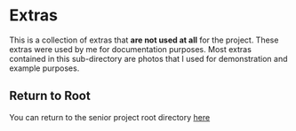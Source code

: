 # Extras
This is a collection of extras that **are not used at all** for the project. These extras were used by me for documentation purposes. Most extras contained in this sub-directory are photos that I used for demonstration and example purposes.

## Return to Root
You can return to the senior project root directory [here](https://github.com/thood21/SeniorProject)

